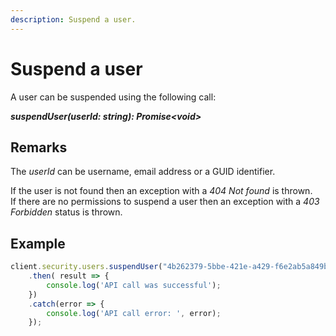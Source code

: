 ```yaml
---
description: Suspend a user.
---
```


# Suspend a user

A user can be suspended using the following call:

 ***suspendUser(userId: string): Promise&lt;void&gt;***

## Remarks
The *userId* can be username, email address or a GUID identifier.

If the user is not found then an exception with a *404 Not found* is thrown.  
If there are no permissions to suspend a user then an exception with a *403 Forbidden* status is thrown.  

## Example

```js
client.security.users.suspendUser("4b262379-5bbe-421e-a429-f6e2ab5a849b")
    .then( result => {
        console.log('API call was successful');
    })
    .catch(error => {
        console.log('API call error: ', error);        
    });
```
